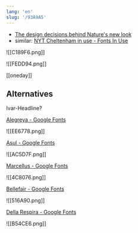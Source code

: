 ```yaml
---
lang: 'en'
slug: '/93A9A5'
---
```


- [The design decisions behind Nature's new look](https://www.nature.com/articles/d41586-019-03083-5)
- similar: [NYT Cheltenham in use - Fonts In Use](https://fontsinuse.com/typefaces/7802/nyt-cheltenham)

![[C189F6.png]]

![[FEDD94.png]]

[[oneday]]

## Alternatives

Ivar-Headline?

[Alegreya - Google Fonts](https://fonts.google.com/specimen/Alegreya)

![[EE6778.png]]

[Asul - Google Fonts](https://fonts.google.com/specimen/Asul)

![[AC5D7F.png]]

[Marcellus - Google Fonts](https://fonts.google.com/specimen/Marcellus)

![[4C8076.png]]

[Bellefair - Google Fonts](https://fonts.google.com/specimen/Bellefair)

![[516A90.png]]

[Della Respira - Google Fonts](https://fonts.google.com/specimen/Della+Respira)

![[B54CE6.png]]

